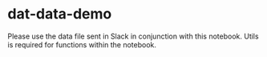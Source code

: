 # dat-data-demo
Please use the data file sent in Slack in conjunction with this notebook.
Utils is required for functions within the notebook.
